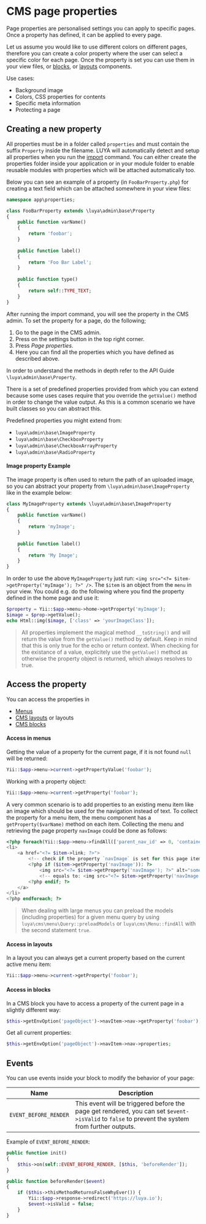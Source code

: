 # CMS page properties

Page properties are personalised settings you can apply to specific pages. Once a property has defined, it can be applied to every page. 

Let us assume you would like to use different colors on different pages, therefore you can create a color property where the user can select a specific color for each page. Once the property is set you can use them in your view files, or [blocks](app-blocks.md), or [layouts](app-cmslayouts.md) components.

Use cases:

+ Background image
+ Colors, CSS properties for contents
+ Specific meta information
+ Protecting a page

## Creating a new property

All properties must be in a folder called `properties` and must contain the suffix `Property` inside the filename. LUYA will automatically detect and setup all properties when you run the [import](luya-console.md) command. You can either create the properties folder inside your application or in your module folder to enable reusable modules with properties which will be attached automatically too.

Below you can see an example of a property (in `FooBarProperty.php`) for creating a text field which can be attached somewhere in your view files:

```php
namespace app\properties;

class FooBarProperty extends \luya\admin\base\Property
{
    public function varName()
    {
        return 'foobar';
    }    
    
    public function label()
    {
        return 'Foo Bar Label';
    }
    
    public function type()
    {
        return self::TYPE_TEXT;
    }
}
```

After running the import command, you will see the property in the CMS admin. To set the property for a page, do the following;

1. Go to the page in the CMS admin.
2. Press on the settings button in the top right corner.
3. Press *Page properties*.
4. Here you can find all the properties which you have defined as described above.

In order to understand the methods in depth refer to the API Guide `\luya\admin\base\Property`.

There is a set of predefined properties provided from which you can extend because some uses cases require that you override the `getValue()` method in order to change the value output. As this is a common scenario we have built classes so you can abstract this.

Predefined properties you might extend from:

+ `luya\admin\base\ImageProperty`
+ `luya\admin\base\CheckboxProperty`
+ `luya\admin\base\CheckboxArrayProperty`
+ `luya\admin\base\RadioProperty`

#### Image property Example

The image property is often used to return the path of an uploaded image, so you can abstract your property from `\luya\admin\base\ImageProperty` like in the example below:

```php
class MyImageProperty extends \luya\admin\base\ImageProperty
{
    public function varName()
    {
        return 'myImage';
    }
    
    public function label()
    {
        return 'My Image';
    }
}
```

In order to use the above `MyImageProperty` just run: `<img src="<?= $item->getProperty('myImage'); ?>" />`. The `$item` is an object from the `menu` in your view. You could e.g. do the following where you find the property defined in the home page and use it:

```php
$property = Yii::$app->menu->home->getProperty('myImage');
$image = $prop->getValue();
echo Html::img($image, ['class' => 'yourImageClass']);
```

> All properties implement the magical method `__toString()` and will return the value from the `getValue()` method by default. Keep in mind that this is only true for the echo or return context. When checking for the existance of a value, explicitely use the `getValue()` method as otherwise the property object is returned, which always resolves to true.

## Access the property

You can access the properties in

+ [Menus](app-menu.md)
+ [CMS layouts](app-cmslayouts.md) or layouts
+ [CMS blocks](app-blocks.md)

#### Access in menus

Getting the value of a property for the current page, if it is not found `null` will be returned:

```php
Yii::$app->menu->current->getPropertyValue('foobar');
```

Working with a property object:

```php
Yii::$app->menu->current->getProperty('foobar');
```

A very common scenario is to add properties to an existing menu item like an image which should be used for the navigation instead of text. To collect the property for a menu item, the menu component has a `getProperty($varName)` method on each item. Collecting the menu and retrieving the page property `navImage` could be done as follows:

```php
<?php foreach(Yii::$app->menu->findAll(['parent_nav_id' => 0, 'container' => 'default']) as $item): ?>
<li>
    <a href="<?= $item->link; ?>">
        <!-- check if the property `navImage` is set for this page item we can access this property object. -->
        <?php if ($item->getProperty('navImage')): ?>
            <img src="<?= $item->getProperty('navImage'); ?>" alt="some-text"/> 
            <!-- equals to: <img src="<?= $item->getProperty('navImage')->getValue(); ?>" /> -->
        <?php endif; ?>
    </a>
</li>
<?php endforeach; ?>
```

> When dealing with large menus you can preload the models (including properties) for a given menu query by using `luya\cms\menu\Query::preloadModels` or `luya\cms\Menu::findAll` with the second statement `true`.

#### Access in layouts

In a layout you can always get a current property based on the current active menu item:

```php
Yii::$app->menu->current->getProperty('foobar');
```

#### Access in blocks

In a CMS block you have to access a property of the current page in a slightly different way:

```php
$this->getEnvOption('pageObject')->navItem->nav->getProperty('foobar');
```

Get all current properties:

```php
$this->getEnvOption('pageObject')->navItem->nav->properties;
```

## Events

You can use events inside your block to modify the behavior of your page:

|Name | Description |
|---  | ---
|`EVENT_BEFORE_RENDER`    |This event will be triggered before the page get rendered, you can set `$event->isValid` to `false` to prevent the system from further outputs.

Example of `EVENT_BEFORE_RENDER`:

```php
public function init()
{
    $this->on(self::EVENT_BEFORE_RENDER, [$this, 'beforeRender']);
}

public function beforeRender($event)
{
    if ($this->thisMethodReturnsFalseWhyEver()) {
        Yii::$app->response->redirect('https://luya.io');
        $event->isValid = false;
    }
}
```



